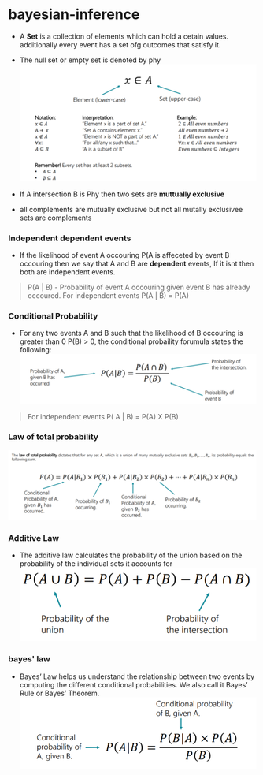 # bayesian-inference
* A **Set** is a collection of elements which can hold a cetain values. additionally every event has a set ofg outcomes that satisfy it. 
* The null set or empty set is denoted by phy
![img](./.idea/5.png)

* If A intersection B is Phy then two sets are **muttually exclusive**
* all complements are mutually exclusive but not all mutally exclusivee sets are complements

### Independent dependent events
* If the likelihood of event A occouring P(A is affeceted by event B occouring then we say that A and B are **dependent** events, If it isnt then both are independent events. 

> P(A | B) - Probability of event A occouring given event B has already occoured. 
> For independent events P(A | B) = P(A)

### Conditional Probability
* For any two events A and B such that the likelihood of B occouring is greater than 0 P(B) > 0, the conditional probaility forumula states the following: 
![img](./.idea/6.png)
> For independent events P( A | B) = P(A) X P(B)
### Law of total probability 
![img](./.idea/7.png)


### Additive Law
* The additive law calculates the probability of the union based on the probability of the individual sets it accounts for
![img](./.idea/8.png)

### bayes' law
* Bayes’ Law helps us understand the relationship between two events by computing the different conditional probabilities.
We also call it Bayes’ Rule or Bayes’ Theorem.
![img](./.idea/9.png)
